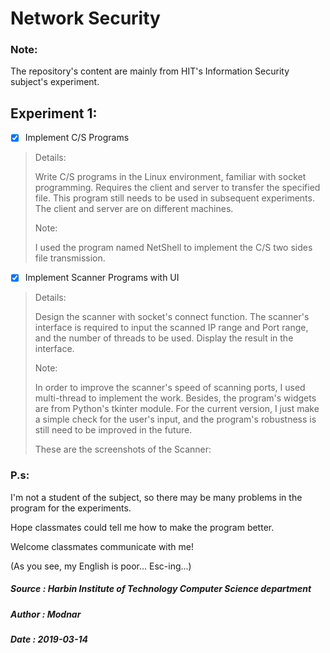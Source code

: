 # Network Security

### Note:

The repository's content are mainly from HIT's Information Security subject's experiment. 

## Experiment 1:

- [x] Implement C/S Programs

> Details:
>
> Write C/S programs in the Linux environment, familiar with socket programming. 
> Requires the client and server to transfer the specified file. 
> This program still needs to be used in subsequent experiments. 
> The client and server are on different machines.
>
> Note:
>
> I used the program named NetShell to implement the C/S two sides file transmission.

- [x] Implement Scanner Programs with UI

> Details:
>
> Design the scanner with socket's connect function.
> The scanner's interface is required to input the scanned IP range and Port range, 
> and the number of threads to be used.
> Display the result in the interface.
>
> Note:
>
> In order to improve the scanner's speed of scanning ports, I used multi-thread to
> implement the work.
> Besides, the program's widgets are from Python's tkinter module.
> For the current version, I just make a simple check for the user's input, 
> and the program's robustness is still need to be improved in the future.
>
> These are the screenshots of the Scanner:
> 

### P.s:

I'm not a student of the subject, so there may be many problems in the program for the experiments. 

Hope classmates could tell me how to make the program better.

Welcome classmates communicate with me!

(As you see, my English is poor... Esc-ing...)

##### Source : Harbin Institute of Technology Computer Science department
##### Author : Modnar
##### Date   : 2019-03-14
